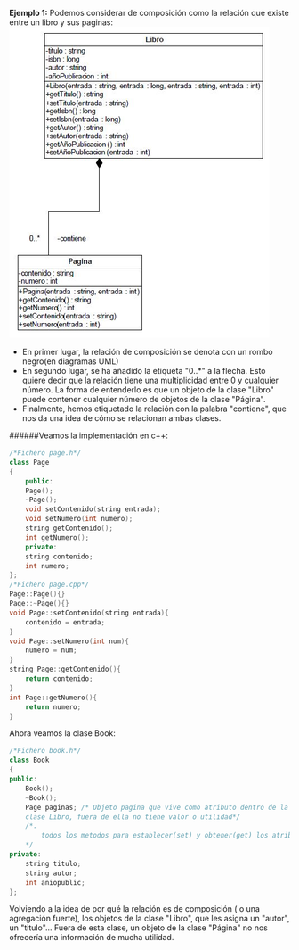 **Ejemplo 1:** Podemos considerar de composición como la relación que existe entre un libro y sus paginas:
![img](../assets/book.jpg)

* En primer lugar, la relación de composición se denota con un rombo negro(en diagramas UML)
* En segundo lugar, se ha añadido la etiqueta "0..*" a la flecha. Esto quiere decir que la relación tiene una multiplicidad entre 0 y cualquier número. La forma de entenderlo es que un objeto de la clase "Libro" puede contener cualquier número de objetos de la clase "Página".
* Finalmente, hemos etiquetado la relación con la palabra "contiene", que nos da una idea  de cómo se relacionan ambas clases.

######Veamos la implementación en c++:

```cpp
/*Fichero page.h*/
class Page
{
	public:
	Page();
	~Page();
	void setContenido(string entrada);
	void setNumero(int numero);
	string getContenido();
	int getNumero();
	private:
	string contenido;
	int numero;
};
/*Fichero page.cpp*/
Page::Page(){}
Page::~Page(){}
void Page::setContenido(string entrada){
	contenido = entrada;
}
void Page::setNumero(int num){
	numero = num;
}
string Page::getContenido(){
	return contenido;
}
int Page::getNumero(){
	return numero;
}

```
Ahora veamos la clase Book:
```cpp
/*Fichero book.h*/
class Book
{
public:
	Book();
	~Book();
	Page paginas; /* Objeto pagina que vive como atributo dentro de la
	clase Libro, fuera de ella no tiene valor o utilidad*/
	/*.
		todos los metodos para establecer(set) y obtener(get) los atributos necesarios
	*/
private:
	string titulo;
	string autor;
	int aniopublic;
};
```

Volviendo a la idea de por qué la relación es de composición ( o una agregación fuerte), los objetos de la clase "Libro", que les asigna un "autor", un "titulo"... Fuera de esta clase, un objeto de la clase "Página" no nos ofrecería una información de mucha utilidad.